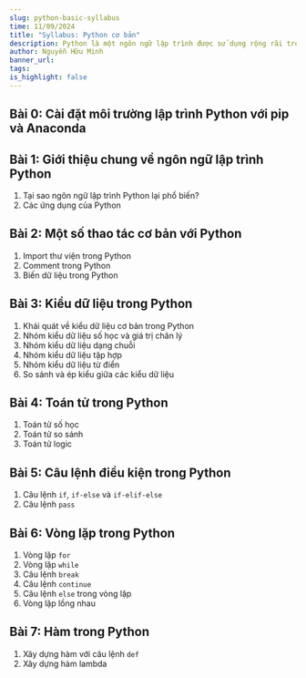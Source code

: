 ```yaml
---
slug: python-basic-syllabus
time: 11/09/2024
title: "Syllabus: Python cơ bản"
description: Python là một ngôn ngữ lập trình được sử dụng rộng rãi trong thời gian gần đây. Bài viết này sẽ tổng hợp danh sách một số kiến thức cơ bản nhất về Python.
author: Nguyễn Hữu Minh
banner_url:
tags:
is_highlight: false
---
```


## Bài 0: Cài đặt môi trường lập trình Python với pip và Anaconda

## Bài 1: Giới thiệu chung về ngôn ngữ lập trình Python
1. Tại sao ngôn ngữ lập trình Python lại phổ biến?
2. Các ứng dụng của Python

## Bài 2: Một số thao tác cơ bản với Python
1. Import thư viện trong Python
2. Comment trong Python
3. Biến dữ liệu trong Python

## Bài 3: Kiểu dữ liệu trong Python
1. Khái quát về kiểu dữ liệu cơ bản trong Python
2. Nhóm kiểu dữ liệu số học và giá trị chân lý
3. Nhóm kiểu dữ liệu dạng chuỗi
4. Nhóm kiểu dữ liệu tập hợp
5. Nhóm kiểu dữ liệu từ điển
6. So sánh và ép kiểu giữa các kiểu dữ liệu

## Bài 4: Toán tử trong Python
1. Toán tử số học
2. Toán tử so sánh
3. Toán tử logic

## Bài 5: Câu lệnh điều kiện trong Python
1. Câu lệnh `if`, `if-else` và `if-elif-else`
2. Câu lệnh `pass`

## Bài 6: Vòng lặp trong Python
1. Vòng lặp `for`
2. Vòng lặp `while`
3. Câu lệnh `break`
4. Câu lệnh `continue`
5. Câu lệnh `else` trong vòng lặp
6. Vòng lặp lồng nhau

## Bài 7: Hàm trong Python
1. Xây dựng hàm với câu lệnh `def`
2. Xây dựng hàm lambda
